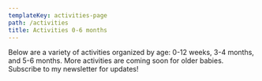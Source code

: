 ```yaml
---
templateKey: activities-page
path: /activities
title: Activities 0-6 months
---
```

Below are a variety of activities organized by age: 0-12 weeks, 3-4 months, and 5-6 months. More activities are coming soon for older babies. Subscribe to my newsletter for updates!